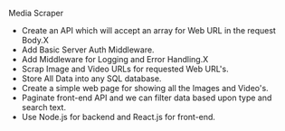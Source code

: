 Media Scraper
- Create an API which will accept an array for Web URL in the request Body.X
- Add Basic Server Auth Middleware.
- Add Middleware for Logging and Error Handling.X
- Scrap Image and Video URLs for requested Web URL's.
- Store All Data into any SQL database.
- Create a simple web page for showing all the Images and Video's.
- Paginate front-end API and we can filter data based upon type and search text.
- Use Node.js for backend and React.js for front-end.
